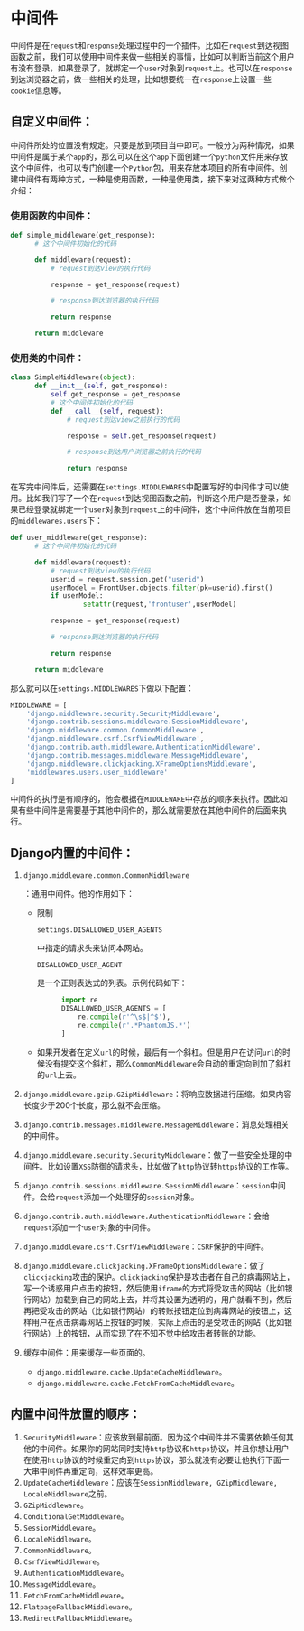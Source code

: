 # 中间件

中间件是在`request`和`response`处理过程中的一个插件。比如在`request`到达视图函数之前，我们可以使用中间件来做一些相关的事情，比如可以判断当前这个用户有没有登录，如果登录了，就绑定一个`user`对象到`request`上。也可以在`response`到达浏览器之前，做一些相关的处理，比如想要统一在`response`上设置一些`cookie`信息等。

## 自定义中间件：

中间件所处的位置没有规定。只要是放到项目当中即可。一般分为两种情况，如果中间件是属于某个`app`的，那么可以在这个`app`下面创建一个`python`文件用来存放这个中间件，也可以专门创建一个`Python`包，用来存放本项目的所有中间件。创建中间件有两种方式，一种是使用函数，一种是使用类，接下来对这两种方式做个介绍：

### 使用函数的中间件：

```python
def simple_middleware(get_response):
      # 这个中间件初始化的代码

      def middleware(request):
          # request到达view的执行代码

          response = get_response(request)

          # response到达浏览器的执行代码

          return response

      return middleware
```

### 使用类的中间件：

```python
class SimpleMiddleware(object):
      def __init__(self, get_response):
          self.get_response = get_response
          # 这个中间件初始化的代码
          def __call__(self, request):
              # request到达view之前执行的代码

              response = self.get_response(request)

              # response到达用户浏览器之前执行的代码

              return response
```

在写完中间件后，还需要在`settings.MIDDLEWARES`中配置写好的中间件才可以使用。比如我们写了一个在`request`到达视图函数之前，判断这个用户是否登录，如果已经登录就绑定一个`user`对象到`request`上的中间件，这个中间件放在当前项目的`middlewares.users`下：

```python
def user_middleware(get_response):
      # 这个中间件初始化的代码

      def middleware(request):
          # request到达view的执行代码
          userid = request.session.get("userid")
          userModel = FrontUser.objects.filter(pk=userid).first()
          if userModel:
                  setattr(request,'frontuser',userModel)

          response = get_response(request)

          # response到达浏览器的执行代码

          return response

      return middleware
```

那么就可以在`settings.MIDDLEWARES`下做以下配置：

```python
MIDDLEWARE = [
    'django.middleware.security.SecurityMiddleware',
    'django.contrib.sessions.middleware.SessionMiddleware',
    'django.middleware.common.CommonMiddleware',
    'django.middleware.csrf.CsrfViewMiddleware',
    'django.contrib.auth.middleware.AuthenticationMiddleware',
    'django.contrib.messages.middleware.MessageMiddleware',
    'django.middleware.clickjacking.XFrameOptionsMiddleware',
    'middlewares.users.user_middleware'
]
```

中间件的执行是有顺序的，他会根据在`MIDDLEWARE`中存放的顺序来执行。因此如果有些中间件是需要基于其他中间件的，那么就需要放在其他中间件的后面来执行。

## Django内置的中间件：

1. ```
   django.middleware.common.CommonMiddleware
   ```

   ：通用中间件。他的作用如下：

   - 限制

     ```
     settings.DISALLOWED_USER_AGENTS
     ```

     中指定的请求头来访问本网站。

     ```
     DISALLOWED_USER_AGENT
     ```

     是一个正则表达式的列表。示例代码如下：

     ```python
           import re
           DISALLOWED_USER_AGENTS = [
               re.compile(r'^\s$|^$'),
               re.compile(r'.*PhantomJS.*')
           ]
     ```

   - 如果开发者在定义`url`的时候，最后有一个斜杠。但是用户在访问`url`的时候没有提交这个斜杠，那么`CommonMiddleware`会自动的重定向到加了斜杠的`url`上去。

2. `django.middleware.gzip.GZipMiddleware`：将响应数据进行压缩。如果内容长度少于200个长度，那么就不会压缩。

3. `django.contrib.messages.middleware.MessageMiddleware`：消息处理相关的中间件。

4. `django.middleware.security.SecurityMiddleware`：做了一些安全处理的中间件。比如设置`XSS`防御的请求头，比如做了`http`协议转`https`协议的工作等。

5. `django.contrib.sessions.middleware.SessionMiddleware`：`session`中间件。会给`request`添加一个处理好的`session`对象。

6. `django.contrib.auth.middleware.AuthenticationMiddleware`：会给`request`添加一个`user`对象的中间件。

7. `django.middleware.csrf.CsrfViewMiddleware`：`CSRF`保护的中间件。

8. `django.middleware.clickjacking.XFrameOptionsMiddleware`：做了`clickjacking`攻击的保护。`clickjacking`保护是攻击者在自己的病毒网站上，写一个诱惑用户点击的按钮，然后使用`iframe`的方式将受攻击的网站（比如银行网站）加载到自己的网站上去，并将其设置为透明的，用户就看不到，然后再把受攻击的网站（比如银行网站）的转账按钮定位到病毒网站的按钮上，这样用户在点击病毒网站上按钮的时候，实际上点击的是受攻击的网站（比如银行网站）上的按钮，从而实现了在不知不觉中给攻击者转账的功能。

9. 缓存中间件：用来缓存一些页面的。

   - `django.middleware.cache.UpdateCacheMiddleware`。
   - `django.middleware.cache.FetchFromCacheMiddleware`。

## 内置中间件放置的顺序：

1. `SecurityMiddleware`：应该放到最前面。因为这个中间件并不需要依赖任何其他的中间件。如果你的网站同时支持`http`协议和`https`协议，并且你想让用户在使用`http`协议的时候重定向到`https`协议，那么就没有必要让他执行下面一大串中间件再重定向，这样效率更高。
2. `UpdateCacheMiddleware`：应该在`SessionMiddleware, GZipMiddleware, LocaleMiddleware`之前。
3. `GZipMiddleware`。
4. `ConditionalGetMiddleware`。
5. `SessionMiddleware`。
6. `LocaleMiddleware`。
7. `CommonMiddleware`。
8. `CsrfViewMiddleware`。
9. `AuthenticationMiddleware`。
10. `MessageMiddleware`。
11. `FetchFromCacheMiddleware`。
12. `FlatpageFallbackMiddleware`。
13. `RedirectFallbackMiddleware`。